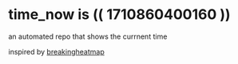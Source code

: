 # time_now is (( 1710860400160 ))

an automated repo that shows the currnent time

inspired by [breakingheatmap](https://github.com/breakingheatmap/breakingheatmap)